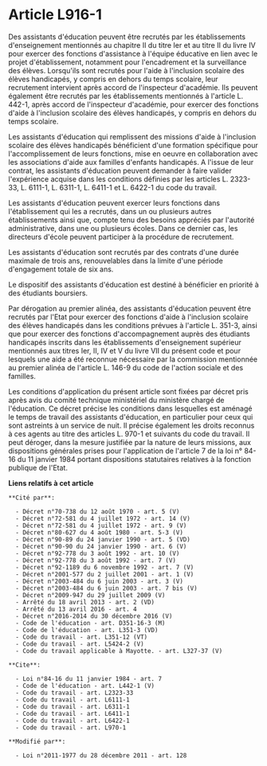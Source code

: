 # Article L916-1

Des assistants d'éducation peuvent être recrutés par les établissements d'enseignement mentionnés au chapitre II du titre Ier
et au titre II du livre IV pour exercer des fonctions d'assistance à l'équipe éducative en lien avec le projet
d'établissement, notamment pour l'encadrement et la surveillance des élèves. Lorsqu'ils sont recrutés pour l'aide à
l'inclusion scolaire des élèves handicapés, y compris en dehors du temps scolaire, leur recrutement intervient après accord
de l'inspecteur d'académie. Ils peuvent également être recrutés par les établissements mentionnés à l'article L. 442-1, après
accord de l'inspecteur d'académie, pour exercer des fonctions d'aide à l'inclusion scolaire des élèves handicapés, y compris
en dehors du temps scolaire. 

Les assistants d'éducation qui remplissent des missions d'aide à l'inclusion scolaire des élèves handicapés bénéficient d'une
formation spécifique pour l'accomplissement de leurs fonctions, mise en oeuvre en collaboration avec les associations d'aide
aux familles d'enfants handicapés. A l'issue de leur contrat, les assistants d'éducation peuvent demander à faire valider
l'expérience acquise dans les conditions définies par les articles L. 2323-33, L. 6111-1, L. 6311-1, L. 6411-1 et L. 6422-1
du code du travail. 

Les assistants d'éducation peuvent exercer leurs fonctions dans l'établissement qui les a recrutés, dans un ou plusieurs
autres établissements ainsi que, compte tenu des besoins appréciés par l'autorité administrative, dans une ou plusieurs
écoles. Dans ce dernier cas, les directeurs d'école peuvent participer à la procédure de recrutement. 

Les assistants d'éducation sont recrutés par des contrats d'une durée maximale de trois ans, renouvelables dans la limite
d'une période d'engagement totale de six ans. 

Le dispositif des assistants d'éducation est destiné à bénéficier en priorité à des étudiants boursiers. 

Par dérogation au premier alinéa, des assistants d'éducation peuvent être recrutés par l'Etat pour exercer des fonctions
d'aide à l'inclusion scolaire des élèves handicapés dans les conditions prévues à l'article L. 351-3, ainsi que pour exercer
des fonctions d'accompagnement auprès des étudiants handicapés inscrits dans les établissements d'enseignement supérieur
mentionnés aux titres Ier, II, IV et V du livre VII du présent code et pour lesquels une aide a été reconnue nécessaire par
la commission mentionnée au premier alinéa de l'article L. 146-9 du code de l'action sociale et des familles. 

Les conditions d'application du présent article sont fixées par décret pris après avis du comité technique ministériel du
ministère chargé de l'éducation. Ce décret précise les conditions dans lesquelles est aménagé le temps de travail des
assistants d'éducation, en particulier pour ceux qui sont astreints à un service de nuit. Il précise également les droits
reconnus à ces agents au titre des articles L. 970-1 et suivants du code du travail. Il peut déroger, dans la mesure
justifiée par la nature de leurs missions, aux dispositions générales prises pour l'application de l'article 7 de la loi n°
84-16 du 11 janvier 1984 portant dispositions statutaires relatives à la fonction publique de l'Etat.

**Liens relatifs à cet article**

	**Cité par**:

	  - Décret n°70-738 du 12 août 1970 - art. 5 (V)
	  - Décret n°72-581 du 4 juillet 1972 - art. 14 (V)
	  - Décret n°72-581 du 4 juillet 1972 - art. 9 (V)
	  - Décret n°80-627 du 4 août 1980 - art. 5-3 (V)
	  - Décret n°90-89 du 24 janvier 1990 - art. 5 (VD)
	  - Décret n°90-90 du 24 janvier 1990 - art. 6 (V)
	  - Décret n°92-778 du 3 août 1992 - art. 10 (V)
	  - Décret n°92-778 du 3 août 1992 - art. 7 (V)
	  - Décret n°92-1189 du 6 novembre 1992 - art. 7 (V)
	  - Décret n°2001-577 du 2 juillet 2001 - art. 1 (V)
	  - Décret n°2003-484 du 6 juin 2003 - art. 3 (V)
	  - Décret n°2003-484 du 6 juin 2003 - art. 7 bis (V)
	  - Décret n°2009-947 du 29 juillet 2009 (V)
	  - Arrêté du 18 avril 2013 - art. 2 (VD)
	  - Arrêté du 13 avril 2016 - art. 4
	  - Décret n°2016-2014 du 30 décembre 2016 (V)
	  - Code de l'éducation - art. D351-16-3 (M)
	  - Code de l'éducation - art. L351-3 (VD)
	  - Code du travail - art. L351-12 (VT)
	  - Code du travail - art. L5424-2 (V)
	  - Code du travail applicable à Mayotte. - art. L327-37 (V)

	**Cite**:

	  - Loi n°84-16 du 11 janvier 1984 - art. 7
	  - Code de l'éducation - art. L442-1 (V)
	  - Code du travail - art. L2323-33
	  - Code du travail - art. L6111-1
	  - Code du travail - art. L6311-1
	  - Code du travail - art. L6411-1
	  - Code du travail - art. L6422-1
	  - Code du travail - art. L970-1

	**Modifié par**:

	  - Loi n°2011-1977 du 28 décembre 2011 - art. 128
